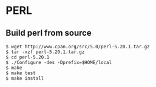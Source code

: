 PERL
====

## Build perl from source

    $ wget http://www.cpan.org/src/5.0/perl-5.20.1.tar.gz
    $ tar -xzf perl-5.20.1.tar.gz
    $ cd perl-5.20.1
    $ ./Configure -des -Dprefix=$HOME/local
    $ make
    $ make test
    $ make install

